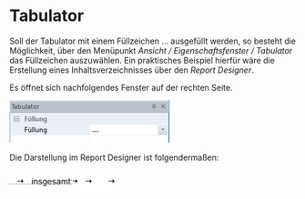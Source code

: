 # Tabulator

Soll der Tabulator mit einem Füllzeichen ... ausgefüllt werden, so besteht die Möglichkeit, über den Menüpunkt *Ansicht / Eigenschaftsfenster / Tabulator* das Füllzeichen auszuwählen. Ein praktisches Beispiel hierfür wäre die Erstellung eines Inhaltsverzeichnisses über den *Report Designer*.

Es öffnet sich nachfolgendes Fenster auf der rechten Seite.

![Image](img/image52.png)

Die Darstellung im Report Designer ist folgendermaßen:

![Image](img/image53.png)